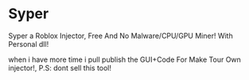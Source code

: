 # Syper
 Syper a Roblox Injector, Free And No Malware/CPU/GPU Miner! With Personal dll!
 
when i have more time i pull publish the GUI+Code For Make Tour Own injector!,
P.S: dont sell this tool!
 
